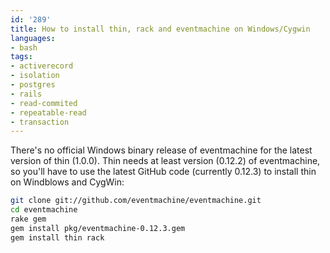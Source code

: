 ```yaml
---
id: '289'
title: How to install thin, rack and eventmachine on Windows/Cygwin
languages:
- bash
tags:
- activerecord
- isolation
- postgres
- rails
- read-commited
- repeatable-read
- transaction
---
```

There's no official Windows binary release of eventmachine for the latest version of thin (1.0.0). Thin needs at least version (0.12.2) of eventmachine, so you'll have to use the latest GitHub code (currently 0.12.3) to install thin on Windblows and CygWin:


```bash
git clone git://github.com/eventmachine/eventmachine.git
cd eventmachine
rake gem
gem install pkg/eventmachine-0.12.3.gem
gem install thin rack
```
    

